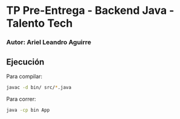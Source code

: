 # TP Pre-Entrega - Backend Java - Talento Tech

### Autor: Ariel Leandro Aguirre

## Ejecución

Para compilar:

```bash
javac -d bin/ src/*.java
```

Para correr:

```bash
java -cp bin App
```
